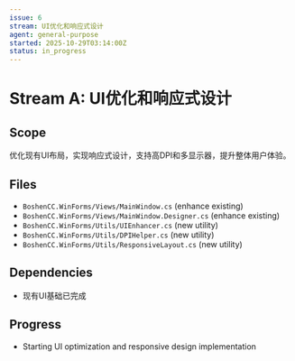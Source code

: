 ```yaml
---
issue: 6
stream: UI优化和响应式设计
agent: general-purpose
started: 2025-10-29T03:14:00Z
status: in_progress
---
```


# Stream A: UI优化和响应式设计

## Scope
优化现有UI布局，实现响应式设计，支持高DPI和多显示器，提升整体用户体验。

## Files
- `BoshenCC.WinForms/Views/MainWindow.cs` (enhance existing)
- `BoshenCC.WinForms/Views/MainWindow.Designer.cs` (enhance existing)
- `BoshenCC.WinForms/Utils/UIEnhancer.cs` (new utility)
- `BoshenCC.WinForms/Utils/DPIHelper.cs` (new utility)
- `BoshenCC.WinForms/Utils/ResponsiveLayout.cs` (new utility)

## Dependencies
- 现有UI基础已完成

## Progress
- Starting UI optimization and responsive design implementation
